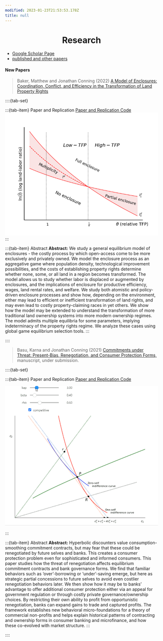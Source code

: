 ```yaml
---
modified: 2023-01-23T21:53:53.178Z
title: null
---
```



<H1 style="text-align:center;">
Research
</H1>

- [Google Scholar Page](http://scholar.google.com/citations?user=Cc1TG-AAAAAJ&hl=en)
- [published and other papers](research.md)

#### New Papers

>Baker, Matthew and Jonathan Conning (2022) [A Model of Enclosures: Coordination, Conflict, and Efficiency in the Transformation of Land Property Rights](https://jhconning.github.io/enclosure_book)

::::{tab-set}

:::{tab-item} Paper and Replication
[Paper and Replication Code](https://jhconning.github.io/enclosure_book)
[![](nash_eq.png/)](https://jhconning.github.io/enclosure_book)
:::

:::{tab-item} Abstract
**Abstract:** We study a general equilibrium model of enclosures - the costly process by which open-access come to be more exclusively and privately owned.  We model the enclosure process as an aggregative game where population density, technological improvement possibilities, and the costs of establishing property rights determine whether none, some, or all land in a region becomes transformed. The model allows us to study whether labor is displaced or augmented by enclosures, and the implications of enclosure for productive efficiency, wages, land rental rates, and welfare.  We study both atomistic and policy-driven enclosure processes and show how, depending on the environment, either may lead to efficient or inefficient transformation of land rights, and may even lead to costly property-claiming races in yet others. We show how the model may be extended to understand the transformation of more traditional land ownership systems into more modern ownership regimes. The model admits multiple equilibria for some parameters, implying indeterminacy of the property rights regime. We analyze these cases using global game equilibrium selection tools.
:::

::::



>Basu, Karna and Jonathan Conning (2021) [Commitments under Threat: Present-Bias, Renegotiation, and Consumer Protection Forms,](https://jhconning.github.io/commitments/) manuscript, under submission.  

::::{tab-set}

:::{tab-item} Paper and Replication
[Paper and Replication Code](https://jhconning.github.io/commitments/)

[![](RPconstraint.gif)](https://jhconning.github.io/commitments/)

:::


:::{tab-item} Abstract
**Abstract:** Hyperbolic discounters value consumption-smoothing commitment contracts, but may fear that these could be renegotiated by future selves and banks. This creates a consumer protection problem even for sophisticated and informed consumers. This paper studies how the threat of renegotiation affects equilibrium commitment contracts and bank governance forms. We find that familiar behaviors such as ‘over’-borrowing or ‘under’-saving emerge, but here as strategic partial concessions to future selves to avoid even costlier renegotiation behaviors later. We then show how it may be to banks’ advantage to offer additional consumer protection either via an appeal for government regulation or through costly private governance/ownership choices. By restricting their own ability to profit from opportunistic renegotiation, banks can expand gains to trade and captured profits. The framework establishes new behavioral micro-foundations for a theory of commercial non-profits and helps explain historical patterns of contracting and ownership forms in consumer banking and microfinance, and how these co-evolved with market structure.
:::

::::

